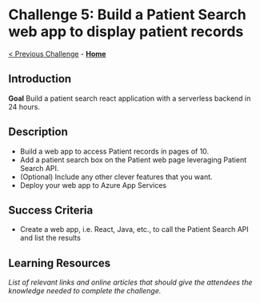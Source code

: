 # Challenge 5: Build a Patient Search web app to display patient records

[< Previous Challenge](./Challenge04.md) - **[Home](../readme.md)** 

## Introduction

**Goal**
Build a patient search react application with a serverless backend in 24 hours.


## Description

- Build a web app to access Patient records in pages of 10.
- Add a patient search box on the Patient web page leveraging Patient Search API.
- (Optional) Include any other clever features that you want.
- Deploy your web app to Azure App Services


## Success Criteria
- Create a web app, i.e. React, Java, etc., to call the Patient Search API and list the results

## Learning Resources

*List of relevant links and online articles that should give the attendees the knowledge needed to complete the challenge.*
